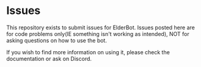 # Issues
This repository exists to submit issues for ElderBot.
Issues posted here are for code problems only(IE something isn't working as intended), NOT for asking questions on how to use the bot.

If you wish to find more information on using it, please check the documentation or ask on Discord.
